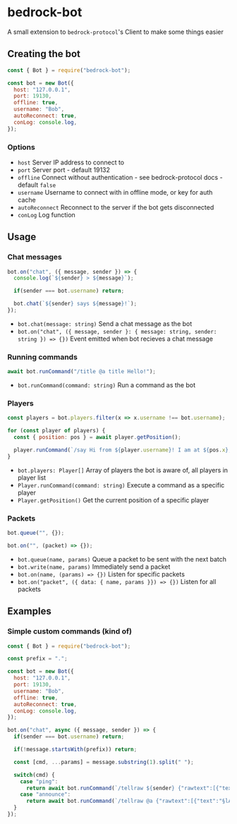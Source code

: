 # bedrock-bot
A small extension to `bedrock-protocol`'s Client to make some things easier

## Creating the bot
```js
const { Bot } = require("bedrock-bot");

const bot = new Bot({
  host: "127.0.0.1",
  port: 19130,
  offline: true,
  username: "Bob",
  autoReconnect: true,
  conLog: console.log,
});
```
### Options
- `host` Server IP address to connect to
- `port` Server port - default 19132
- `offline` Connect without authentication - see bedrock-protocol docs - default `false`
- `username` Username to connect with in offline mode, or key for auth cache
- `autoReconnect` Reconnect to the server if the bot gets disconnected
- `conLog` Log function

## Usage
### Chat messages
```js
bot.on("chat", ({ message, sender }) => {
  console.log(`${sender} > ${message}`);

  if(sender === bot.username) return;

  bot.chat(`${sender} says ${message}!`);
});
```
- `bot.chat(message: string)` Send a chat message as the bot
- `bot.on("chat", ({ message, sender }: { message: string, sender: string }) => {})` Event emitted when bot recieves a chat message

### Running commands
```js
await bot.runCommand("/title @a title Hello!");
```
- `bot.runCommand(command: string)` Run a command as the bot

### Players
```js
const players = bot.players.filter(x => x.username !== bot.username);

for (const player of players) {
  const { position: pos } = await player.getPosition();

  player.runCommand(`/say Hi from ${player.username}! I am at ${pos.x}, ${pos.y}, ${pos.z}.`);
}
```
- `bot.players: Player[]` Array of players the bot is aware of, all players in player list
- `Player.runCommand(command: string)` Execute a command as a specific player
- `Player.getPosition()` Get the current position of a specific player

### Packets
```js
bot.queue("", {});

bot.on("", (packet) => {});
```
- `bot.queue(name, params)` Queue a packet to be sent with the next batch
- `bot.write(name, params)` Immediately send a packet
- `bot.on(name, (params) => {})` Listen for specific packets
- `bot.on("packet", ({ data: { name, params }}) => {})` Listen for all packets

## Examples
### Simple custom commands (kind of)
```js
const { Bot } = require("bedrock-bot");

const prefix = ".";

const bot = new Bot({
  host: "127.0.0.1",
  port: 19130,
  username: "Bob",
  offline: true,
  autoReconnect: true,
  conLog: console.log,
});

bot.on("chat", async ({ message, sender }) => {
  if(sender === bot.username) return;

  if(!message.startsWith(prefix)) return;

  const [cmd, ...params] = message.substring(1).split(" ");

  switch(cmd) {
    case "ping":
      return await bot.runCommand(`/tellraw ${sender} {"rawtext":[{"text":"Pong!"}]}`);
    case "announce":
      return await bot.runCommand(`/tellraw @a {"rawtext":[{"text":"§lAnnouncement: ${params.join(" ")}"}]}`);
  }
});
```

